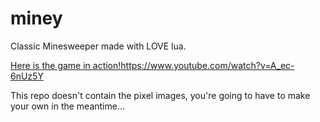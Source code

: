 # miney
Classic Minesweeper made with LOVE lua.

[Here is the game in action!](https://www.youtube.com/watch?v=A_ec-6nUz5Y)https://www.youtube.com/watch?v=A_ec-6nUz5Y

This repo doesn't contain the pixel images, you're going to have to make your own in the meantime...

